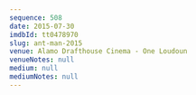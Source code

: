 ```yaml
---
sequence: 508
date: 2015-07-30
imdbId: tt0478970
slug: ant-man-2015
venue: Alamo Drafthouse Cinema - One Loudoun
venueNotes: null
medium: null
mediumNotes: null
---
```

